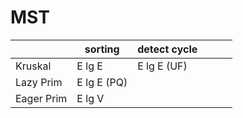 # MST

|            | sorting     | detect cycle |   |   |   |
|------------|-------------|--------------|---|---|---|
| Kruskal    | E lg E      | E lg E (UF)  |   |   |   |
| Lazy Prim  | E lg E (PQ) |              |   |   |   |
| Eager Prim | E lg V      |              |   |   |   |